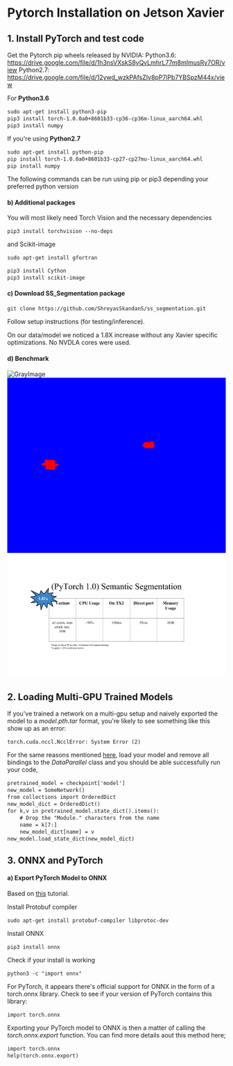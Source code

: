 # Pytorch Installation on Jetson Xavier

## 1. Install PyTorch and test code

Get the Pytorch pip wheels released by NVIDIA:
Python3.6: https://drive.google.com/file/d/1h3nsVXskS8yQvLmhrL77m8mImusRy7OR/view
Python2.7: https://drive.google.com/file/d/12ywd_wzkPAfsZIv8pP7lPb7YBSpzM44x/view

For **Python3.6**
```
sudo apt-get install python3-pip
pip3 install torch-1.0.0a0+8601b33-cp36-cp36m-linux_aarch64.whl
pip3 install numpy
```

If you're using **Python2.7**
```
sudo apt-get install python-pip
pip install torch-1.0.0a0+8601b33-cp27-cp27mu-linux_aarch64.whl
pip install numpy
```

The following commands can be run using pip or pip3 depending your preferred
python version

#### b) Additional packages

You will most likely need Torch Vision and the necessary dependencies

```
pip3 install torchvision --no-deps
```
and Scikit-image
```
sudo apt-get install gfortran
```

```
pip3 install Cython
pip3 install scikit-image
```

#### c) Download SS_Segmentation package

```
git clone https://github.com/ShreyasSkandanS/ss_segmentation.git
```

Follow setup instructions (for testing/inference).

On our data/model we noticed a 1.8X increase without any Xavier specific
optimizations. No NVDLA cores were used.

#### d) Benchmark

![GrayImage](/figs/gray_image.gif)
![Output](/figs/semseg_inf.gif)
![SemSegBenchmark](/figs/semseg.png)

## 2. Loading Multi-GPU Trained Models

If you've trained a network on a multi-gpu setup and naively exported the model
to a *model.pth.tar* format, you're likely to see something like this show up as
an error:

```
torch.cuda.nccl.NcclError: System Error (2)
```

For the same reasons mentioned
[here](https://shreyasskandan.github.io/posts/pytorch_notes/), load your model
and remove all bindings to the *DataParallel* class and you should be able
successfully run your code,

```
pretrained_model = checkpoint['model']
new_model = SomeNetwork()
from collections import OrderedDict
new_model_dict = OrderedDict()
for k,v in pretrained_model.state_dict().items():
    # Drop the "Module." characters from the name
    name = k[7:]
    new_model_dict[name] = v
new_model.load_state_dict(new_model_dict)
```

## 3. ONNX and PyTorch


#### a) Export PyTorch Model to ONNX

Based on
[this](https://github.com/onnx/tutorials/blob/master/tutorials/PytorchOnnxExport.ipynb)
tutorial.

Install Protobuf compiler
```
sudo apt-get install protobuf-compiler libprotoc-dev
```

Install ONNX
```
pip3 install onnx
```

Check if your install is working
```
python3 -c "import onnx"
```

For PyTorch, it appears there's official support for ONNX in the form of a
torch.onnx library. Check to see if your version of PyTorch contains this
library:
```
import torch.onnx
```

Exporting your PyTorch model to ONNX is then a matter of calling the
*torch.onnx.export* function. You can find more details aout this method here;

```
import torch.onnx
help(torch.onnx.export)
```



